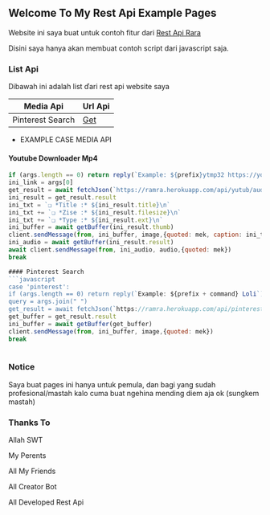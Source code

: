 ## Welcome To My Rest Api Example Pages

Website ini saya buat untuk contoh fitur dari [Rest Api Rara](https://ramra.herokuapp.com)

Disini saya hanya akan membuat contoh script dari javascript saja.

### List Api

Dibawah ini adalah list ďari rest api website saya

Media Api | Url Api
------------ | -----------
Pinterest Search | [Get](https://ramra.herokuapp.com/api/pinterest/search?search=loli)

* EXAMPLE CASE MEDIA API

#### Youtube Downloader Mp4
```javascript
if (args.length == 0) return reply(`Example: ${prefix}ytmp32 https://youtu.be/xYJzwcZWJ0I`)
ini_link = args[0]
get_result = await fetchJson(`https://ramra.herokuapp.com/api/yutub/audio?url=${ini_link}`)
ini_result = get_result.result
ini_txt = `❏ *Title :* ${ini_result.title}\n`
ini_txt += `❏ *Zise :* ${ini_result.filesize}\n`
ini_txt += `❏ *Type :* ${ini_result.ext}\n`
ini_buffer = await getBuffer(ini_result.thumb)
client.sendMessage(from, ini_buffer, image,{quoted: mek, caption: ini_txt})
ini_audio = await getBuffer(ini_result.result)
await client.sendMessage(from, ini_audio, audio,{quoted: mek})
break

#### Pinterest Search
```javascript
case 'pinterest':
if (args.length == 0) return reply(`Example: ${prefix + command} Loli`)
query = args.join(" ")
get_result = await fetchJson(`https://ramra.herokuapp.com/api/pinterest/search?search=${query}`)
get_buffer = get_result.result
ini_buffer = await getBuffer(get_buffer)
client.sendMessage(from, ini_buffer, image,{quoted: mek})
break
           
```

### Notice

Saya buat pages ini hanya untuk pemula, dan bagi yang sudah profesional/mastah kalo cuma buat ngehina mending diem aja ok (sungkem mastah)

### Thanks To

Allah SWT

My Perents

All My Friends

All Creator Bot

All Developed Rest Api
